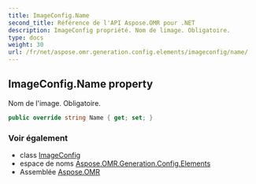 ```yaml
---
title: ImageConfig.Name
second_title: Référence de l'API Aspose.OMR pour .NET
description: ImageConfig propriété. Nom de limage. Obligatoire.
type: docs
weight: 30
url: /fr/net/aspose.omr.generation.config.elements/imageconfig/name/
---
```

## ImageConfig.Name property

Nom de l'image. Obligatoire.

```csharp
public override string Name { get; set; }
```

### Voir également

* class [ImageConfig](../)
* espace de noms [Aspose.OMR.Generation.Config.Elements](../../imageconfig/)
* Assemblée [Aspose.OMR](../../../)


